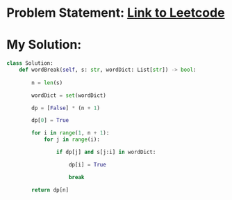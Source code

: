 # Problem Statement: [Link to Leetcode](https://leetcode.com/problems/word-break/)
# My Solution: 
```python
class Solution:
    def wordBreak(self, s: str, wordDict: List[str]) -> bool:
        
        n = len(s)

        wordDict = set(wordDict)

        dp = [False] * (n + 1)

        dp[0] = True

        for i in range(1, n + 1):
            for j in range(i):

                if dp[j] and s[j:i] in wordDict:

                    dp[i] = True

                    break

        return dp[n]            
```
